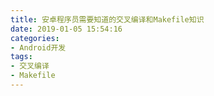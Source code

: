 ```yaml
---
title: 安卓程序员需要知道的交叉编译和Makefile知识
date: 2019-01-05 15:54:16
categories: 
- Android开发
tags:
- 交叉编译
- Makefile
---
```


